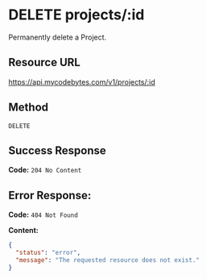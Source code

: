 # DELETE projects/:id

Permanently delete a Project.

## Resource URL

<https://api.mycodebytes.com/v1/projects/:id>

## Method

`DELETE`

## Success Response

**Code:** `204 No Content`

## Error Response:

**Code:** `404 Not Found`

**Content:**

```json
{
  "status": "error",
  "message": "The requested resource does not exist."
}
```
